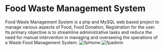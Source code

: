 # Food Waste Management System
Food Waste Management System is a php and MySQL web based project to manage various aspects of Food, Food Donation, Registration for the user. Its primary objective is to streamline administrative tasks and reduce the need for manual intervention in managing and overseeing the operations of a Waste Food Management System.
![fpHome](https://github.com/user-attachments/assets/cc20b90d-ae56-4118-b2e9-dae72bf78b06)
![fpadmin](https://github.com/user-attachments/assets/4d2d27cd-12f5-4eb5-ad66-f6a956496f98)
